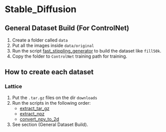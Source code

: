# Stable_Diffusion

## General Dataset Build (For ControlNet)

1. Create a folder called `data`
2. Put all the images inside `data/original`
3. Run the script [fast_stippling_generator](fast_stippling_generator.py) to build the dataset like `fill50k`.
4. Copy the folder to `ControlNet` training path for training.


## How to create each dataset

### Lattice

1. Put the `.tar.gz` files on the dir `downloads`
2. Run the scripts in the following order:
    - [extract_tar_gz](extraction_tools/extract_tar_gz.py)
    - [extract_npz](extraction_tools/extract_npz.py)
    - [convert_npy_to_2d](extraction_tools/convert_npy_to_2d.py)
3. See section (General Dataset Build).
